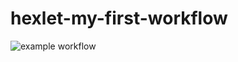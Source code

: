 # hexlet-my-first-workflow

![example workflow](https://github.com/NeishchenkoAlex/hexlet-my-first-workflow/actions/workflows/show-directory.yml/badge.svg)